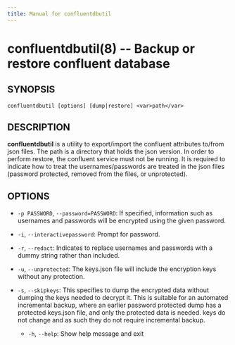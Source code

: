 ```yaml
---
title: Manual for confluentdbutil
---
```


confluentdbutil(8) -- Backup or restore confluent database
=========================================================

## SYNOPSIS

`confluentdbutil [options] [dump|restore] <var>path</var>`

## DESCRIPTION

**confluentdbutil** is a utility to export/import the confluent attributes
to/from json files.  The path is a directory that holds the json version.
In order to perform restore, the confluent service must not be running.  It
is required to indicate how to treat the usernames/passwords are treated in
the json files (password protected, removed from the files, or unprotected).

## OPTIONS

* `-p PASSWORD`, `--password=PASSWORD`:
  If specified, information such as usernames and passwords will be encrypted
  using the given password.
  
* `-i`, `--interactivepassword`:
  Prompt for password.  
  
* `-r`, `--redact`:
  Indicates to replace usernames and passwords with a dummy string rather
  than included.
  
* `-u`, `--unprotected`:
  The keys.json file will include the encryption keys without any protection.
  
* `-s`, `--skipkeys`:
  This specifies to dump the encrypted data without
  dumping the keys needed to decrypt it.  This is
  suitable for an automated incremental backup, where an
  earlier password protected dump has a protected
  keys.json file, and only the protected data is needed.
  keys do not change and as such they do not require
  incremental backup.
  
  * `-h`, `--help`:
  Show help message and exit


[SYNOPSIS]: #SYNOPSIS "SYNOPSIS"
[DESCRIPTION]: #DESCRIPTION "DESCRIPTION"
[OPTIONS]: #OPTIONS "OPTIONS"


[collate(1)]: collate.html
[collective(1)]: collective.html
[confetty(8)]: confetty.html
[confluent2hosts(8)]: confluent2hosts.html
[confluentdbutil(8)]: confluentdbutil.html
[confluent(8)]: confluent.html
[l2traceroute(8)]: l2traceroute.html
[nodeapply(8)]: nodeapply.html
[nodeattribexpressions(5)]: nodeattribexpressions.html
[nodeattrib(8)]: nodeattrib.html
[nodebmcpassword(8)]: nodebmcpassword.html
[nodebmcreset(8)]: nodebmcreset.html
[nodeboot(8)]: nodeboot.html
[nodeconfig(8)]: nodeconfig.html
[nodeconsole(8)]: nodeconsole.html
[nodedefine(8)]: nodedefine.html
[nodedeploy(8)]: nodedeploy.html
[nodediscover(8)]: nodediscover.html
[nodeeventlog(8)]: nodeeventlog.html
[nodefirmware(8)]: nodefirmware.html
[nodegroupattrib(8)]: nodegroupattrib.html
[nodegroupdefine(8)]: nodegroupdefine.html
[nodegrouplist(8)]: nodegrouplist.html
[nodegroupremove(8)]: nodegroupremove.html
[nodehealth(8)]: nodehealth.html
[nodeidentify(8)]: nodeidentify.html
[nodeinventory(8)]: nodeinventory.html
[nodelicense(8)]: nodelicense.html
[nodelist(8)]: nodelist.html
[nodemedia(8)]: nodemedia.html
[nodeping(8)]: nodeping.html
[nodepower(8)]: nodepower.html
[noderange(5)]: noderange.html
[noderemove(8)]: noderemove.html
[nodereseat(8)]: nodereseat.html
[nodersync(8)]: nodersync.html
[noderun(8)]: noderun.html
[nodesensors(8)]: nodesensors.html
[nodesetboot(8)]: nodesetboot.html
[nodeshell(8)]: nodeshell.html
[nodestorage(8)]: nodestorage.html
[nodesupport(8)]: nodesupport.html
[osdeploy(8)]: osdeploy.html
[stats(8)]: stats.html

